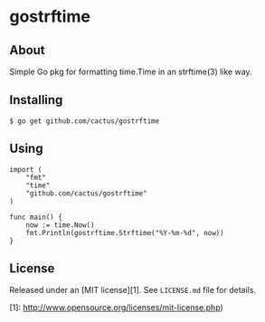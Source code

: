 gostrftime
==========


## About

Simple Go pkg for formatting time.Time in an strftime(3) like way.


## Installing

    $ go get github.com/cactus/gostrftime


## Using


    import (
        "fmt"
        "time"
        "github.com/cactus/gostrftime"
    )

    func main() {
        now := time.Now()
        fmt.Println(gostrftime.Strftime("%Y-%m-%d", now))
    }


## License

Released under an [MIT license][1]. See `LICENSE.md` file for details.

[1]: http://www.opensource.org/licenses/mit-license.php)

